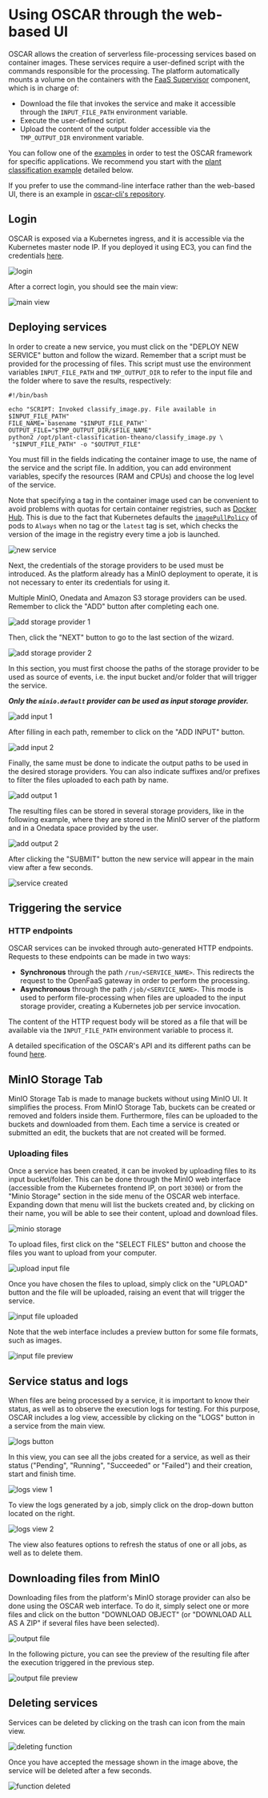 # Using OSCAR through the web-based UI

OSCAR allows the creation of serverless file-processing services based on
container images. These services require a user-defined script with the
commands responsible for the processing. The platform automatically mounts a
volume on the containers with the
[FaaS Supervisor](https://github.com/grycap/faas-supervisor) component, which
is in charge of:

- Download the file that invokes the service and make it accessible through
    the `INPUT_FILE_PATH` environment variable.
- Execute the user-defined script.
- Upload the content of the output folder accessible via the `TMP_OUTPUT_DIR`
    environment variable.

You can follow one of the
[examples](https://github.com/grycap/oscar/tree/master/examples)
in order to test the OSCAR framework for specific applications. We recommend
you start with the
[plant classification example](https://github.com/grycap/oscar/tree/master/examples/imagemagick)
detailed below.

If you prefer to use the command-line interface rather than the web-based UI,
there is an example in
[oscar-cli's repository](https://github.com/grycap/oscar-cli/tree/main/example-workflow).

## Login

OSCAR is exposed via a Kubernetes ingress, and it is accessible via the
Kubernetes master node IP. If you deployed it using EC3, you can find the
credentials [here](deploy-ec3.md#default-service-endpoints).

![login](images/usage/usage-01.png)

After a correct login, you should see the main view:

![main view](images/usage/usage-02.png)

## Deploying services

In order to create a new service, you must click on the "DEPLOY NEW SERVICE"
button and follow the wizard. Remember that a script must be provided for the
processing of files. This script must use the environment variables
`INPUT_FILE_PATH` and `TMP_OUTPUT_DIR` to refer to the input file and the
folder where to save the results, respectively:

```
#!/bin/bash

echo "SCRIPT: Invoked classify_image.py. File available in $INPUT_FILE_PATH"
FILE_NAME=`basename "$INPUT_FILE_PATH"`
OUTPUT_FILE="$TMP_OUTPUT_DIR/$FILE_NAME"
python2 /opt/plant-classification-theano/classify_image.py \
 "$INPUT_FILE_PATH" -o "$OUTPUT_FILE"
```

You must fill in the fields indicating the container image to use, the name of
the service and the script file. In addition, you can add environment
variables, specify the resources (RAM and CPUs) and choose the log level of
the service.

Note that specifying a tag in the container image used can be convenient to
avoid problems with quotas for certain container registries, such as
[Docker Hub](https://docs.docker.com/docker-hub/download-rate-limit/#what-is-the-download-rate-limit-on-docker-hub).
This is due to the fact that Kubernetes defaults the
[`imagePullPolicy`](https://kubernetes.io/docs/concepts/containers/images/#image-pull-policy)
of pods to `Always` when no tag or the `latest` tag is set, which checks the
version of the image in the registry every time a job is launched.

![new service](images/usage/usage-03.png)

Next, the credentials of the storage providers to be used must be introduced.
As the platform already has a MinIO deployment to operate, it is not necessary
to enter its credentials for using it.

Multiple MinIO, Onedata and Amazon S3 storage providers can be used. Remember
to click the "ADD" button after completing each one.

![add storage provider 1](images/usage/usage-04.png)

Then, click the "NEXT" button to go to the last section of the wizard.

![add storage provider 2](images/usage/usage-05.png)

In this section, you must first choose the paths of the storage provider to be
used as source of events, i.e. the input bucket and/or folder that will
trigger the service.

***Only the `minio.default` provider can be used as input storage provider.***

![add input 1](images/usage/usage-06.png)

After filling in each path, remember to click on the "ADD INPUT" button.

![add input 2](images/usage/usage-07.png)

Finally, the same must be done to indicate the output paths to be used in
the desired storage providers. You can also indicate suffixes and/or prefixes
to filter the files uploaded to each path by name.

![add output 1](images/usage/usage-08.png)

The resulting files can be stored in several storage providers, like in the
following example, where they are stored in the MinIO server of the platform
and in a Onedata space provided by the user.

![add output 2](images/usage/usage-09.png)

After clicking the "SUBMIT" button the new service will appear in the main
view after a few seconds.

![service created](images/usage/usage-10.png)

## Triggering the service

### HTTP endpoints

OSCAR services can be invoked through auto-generated HTTP endpoints. Requests
to these endpoints can be made in two ways:

- **Synchronous** through the path `/run/<SERVICE_NAME>`. This redirects the
    request to the OpenFaaS gateway in order to perform the processing.
- **Asynchronous** through the path `/job/<SERVICE_NAME>`. This mode is used
    to perform file-processing when files are uploaded to the input storage
    provider, creating a Kubernetes job per service invocation.

The content of the HTTP request body will be stored as a file that will be
available via the `INPUT_FILE_PATH` environment variable to process it.

A detailed specification of the OSCAR's API and its different paths can be
found [here](api.md).

## MinIO Storage Tab

MinIO Storage Tab is made to manage buckets without using MinIO UI. It
simplifies the process. From MinIO Storage Tab, buckets can be created or
removed and folders inside them. Furthermore, files can be uploaded to the
buckets and downloaded from them. Each time a service is created or submitted
an edit, the buckets that are not created will be formed.

### Uploading files

Once a service has been created, it can be invoked by uploading files to its
input bucket/folder. This can be done through the MinIO web interface
(accessible from the Kubernetes frontend IP, on port `30300`) or from the
"Minio Storage" section in the side menu of the OSCAR web interface. Expanding
down that menu will list the buckets created and, by clicking on their name,
you will be able to see their content, upload and download files.

![minio storage](images/usage/usage-11.png)

To upload files, first click on the "SELECT FILES" button and choose the files
you want to upload from your computer.

![upload input file](images/usage/usage-12.png)

Once you have chosen the files to upload, simply click on the "UPLOAD" button
and the file will be uploaded, raising an event that will trigger the service.

![input file uploaded](images/usage/usage-13.png)

Note that the web interface includes a preview button for some file formats,
such as images.

![input file preview](images/usage/usage-14.png)

## Service status and logs

When files are being processed by a service, it is important to know their
status, as well as to observe the execution logs for testing. For this
purpose, OSCAR includes a log view, accessible by clicking on the "LOGS"
button in a service from the main view.

![logs button](images/usage/usage-15.png)

In this view, you can see all the jobs created for a service, as well as their
status ("Pending", "Running", "Succeeded" or "Failed") and their creation,
start and finish time.

![logs view 1](images/usage/usage-16.png)

To view the logs generated by a job, simply click on the drop-down button
located on the right.

![logs view 2](images/usage/usage-17.png)

The view also features options to refresh the status of one or all jobs, as
well as to delete them.

## Downloading files from MinIO

Downloading files from the platform's MinIO storage provider can also be done
using the OSCAR web interface. To do it, simply select one or more files and
click on the button "DOWNLOAD OBJECT" (or "DOWNLOAD ALL AS A ZIP" if several
files have been selected).

![output file](images/usage/usage-18.png)

In the following picture, you can see the preview of the resulting file after
the execution triggered in the previous step.

![output file preview](images/usage/usage-19.png)

## Deleting services

Services can be deleted by clicking on the trash can icon from the main view.

![deleting function](images/usage/usage-21.png)

Once you have accepted the message shown in the image above, the service will
be deleted after a few seconds.

![function deleted](images/usage/usage-22.png)
